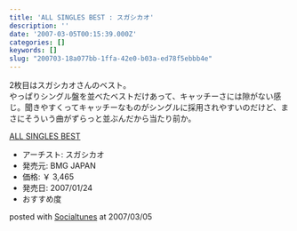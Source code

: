 ```yaml
---
title: 'ALL SINGLES BEST : スガシカオ'
description: ''
date: '2007-03-05T00:15:39.000Z'
categories: []
keywords: []
slug: "200703-18a077bb-1ffa-42e0-b03a-ed78f5ebbb4e"
---
```

2枚目はスガシカオさんのベスト。  
やっぱりシングル盤を並べたベストだけあって、キャッチーさには隙がない感じ。聞きやすくってキャッチーなものがシングルに採用されやすいのだけど、まさにそういう曲がずらっと並ぶんだから当たり前か。

[ALL SINGLES BEST](http://www.amazon.co.jp/exec/obidos/ASIN/B000L22PFK/mrchildrenonl-22/ref=nosim "ALL SINGLES BEST")

*   アーチスト: スガシカオ
*   発売元: BMG JAPAN
*   価格: ￥ 3,465
*   発売日: 2007/01/24
*   おすすめ度

posted with [Socialtunes](http://socialtunes.net) at 2007/03/05
